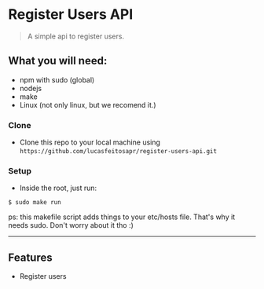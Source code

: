 # Register Users API

> A simple api to register users.


## What you will need:

- npm with sudo (global)
- nodejs
- make
- Linux (not only linux, but we recomend it.)

### Clone

- Clone this repo to your local machine using `https://github.com/lucasfeitosapr/register-users-api.git`

### Setup

- Inside the root, just run:

```shell
$ sudo make run
```
ps: this makefile script adds things to your etc/hosts file. That's why it needs sudo. Don't worry about it tho :)

---

## Features
- Register users
